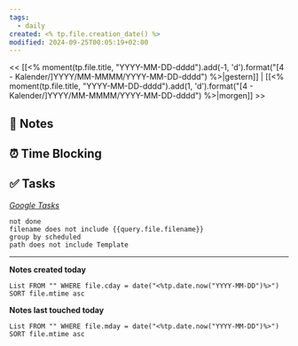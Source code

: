 ```yaml
---
tags:
  - daily
created: <% tp.file.creation_date() %>
modified: 2024-09-25T00:05:19+02:00
---
```

<< [[<% moment(tp.file.title, "YYYY-MM-DD-dddd").add(-1, 'd').format("[4 - Kalender/]YYYY/MM-MMMM/YYYY-MM-DD-dddd") %>|gestern]] | [[<% moment(tp.file.title, "YYYY-MM-DD-dddd").add(1, 'd').format("[4 - Kalender/]YYYY/MM-MMMM/YYYY-MM-DD-dddd") %>|morgen]] >>

## 📝 Notes

## ⏰ Time Blocking

## ✅ Tasks

_[Google Tasks](https://calendar.google.com/calendar/u/0/r/tasks)_
```tasks
not done
filename does not include {{query.file.filename}}
group by scheduled
path does not include Template
```

---

**Notes created today**
```dataview
List FROM "" WHERE file.cday = date("<%tp.date.now("YYYY-MM-DD")%>") SORT file.mtime asc
```

 **Notes last touched today**
 
```dataview
List FROM "" WHERE file.mday = date("<%tp.date.now("YYYY-MM-DD")%>") SORT file.mtime asc
```